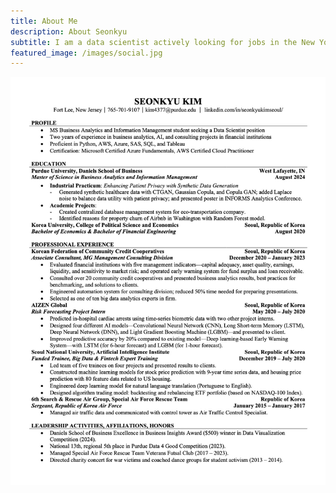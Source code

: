 ```yaml
---
title: About Me
description: About Seonkyu
subtitle: I am a data scientist actively looking for jobs in the New York Metropolitan area.
featured_image: /images/social.jpg
---
```


![](/images/resume.jpg)
